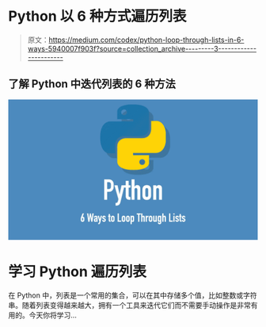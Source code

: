 # Python 以 6 种方式遍历列表

> 原文：<https://medium.com/codex/python-loop-through-lists-in-6-ways-5940007f903f?source=collection_archive---------3----------------------->

## 了解 Python 中迭代列表的 6 种方法

![](img/01a100e816ed27f6e9b4777e01536416.png)

# 学习 Python 遍历列表

在 Python 中，列表是一个常用的集合，可以在其中存储多个值，比如整数或字符串。随着列表变得越来越大，拥有一个工具来迭代它们而不需要手动操作是非常有用的。今天你将学习…